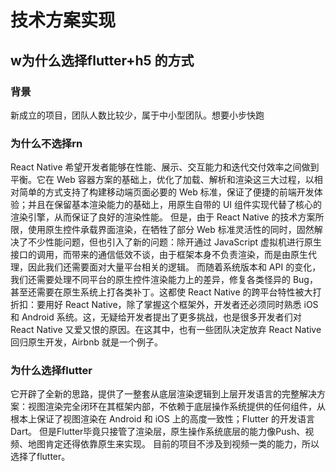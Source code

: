 # 技术方案实现
## w为什么选择flutter+h5 的方式
### 背景
新成立的项目，团队人数比较少，属于中小型团队。想要小步快跑

### 为什么不选择rn
React Native 希望开发者能够在性能、展示、交互能力和迭代交付效率之间做到平衡。它在 Web 容器方案的基础上，优化了加载、解析和渲染这三大过程，以相对简单的方式支持了构建移动端页面必要的 Web 标准，保证了便捷的前端开发体验；并且在保留基本渲染能力的基础上，用原生自带的 UI 组件实现代替了核心的渲染引擎，从而保证了良好的渲染性能。
但是，由于 React Native 的技术方案所限，使用原生控件承载界面渲染，在牺牲了部分 Web 标准灵活性的同时，固然解决了不少性能问题，但也引入了新的问题：除开通过 JavaScript 虚拟机进行原生接口的调用，而带来的通信低效不谈，由于框架本身不负责渲染，而是由原生代理，因此我们还需要面对大量平台相关的逻辑。
而随着系统版本和 API 的变化，我们还需要处理不同平台的原生控件渲染能力上的差异，修复各类怪异的 Bug，甚至还需要在原生系统上打各类补丁。这都使 React Native 的跨平台特性被大打折扣：要用好 React Native，除了掌握这个框架外，开发者还必须同时熟悉 iOS 和 Android 系统。这，无疑给开发者提出了更多挑战，也是很多开发者们对 React Native 又爱又恨的原因。在这其中，也有一些团队决定放弃 React Native 回归原生开发，Airbnb 就是一个例子。
### 为什么选择flutter
它开辟了全新的思路，提供了一整套从底层渲染逻辑到上层开发语言的完整解决方案：视图渲染完全闭环在其框架内部，不依赖于底层操作系统提供的任何组件，从根本上保证了视图渲染在 Android 和 iOS 上的高度一致性；Flutter 的开发语言 Dart。
但是Flutter毕竟只接管了渲染层，原生操作系统底层的能力像Push、视频、地图肯定还得依靠原生来实现。
目前的项目不涉及到视频一类的能力，所以选择了flutter。